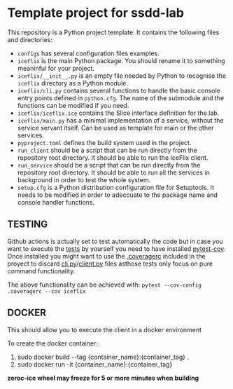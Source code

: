 # Template project for ssdd-lab

This repository is a Python project template.
It contains the following files and directories:

- `configs` has several configuration files examples.
- `iceflix` is the main Python package.
  You should rename it to something meaninful for your project.
- `iceflix/__init__.py` is an empty file needed by Python to
  recognise the `iceflix` directory as a Python module.
- `iceflix/cli.py` contains several functions to handle the basic console entry points
  defined in `python.cfg`.
  The name of the submodule and the functions can be modified if you need.
- `iceflix/iceflix.ice` contains the Slice interface definition for the lab.
- `iceflix/main.py` has a minimal implementation of a service,
  without the service servant itself.
  Can be used as template for main or the other services.
- `pyproject.toml` defines the build system used in the project.
- `run_client` should be a script that can be run directly from the
  repository root directory. It should be able to run the IceFlix
  client.
- `run_service` should be a script that can be run directly from the
  repository root directory. It should be able to run all the services
  in background in order to test the whole system.
- `setup.cfg` is a Python distribution configuration file for Setuptools.
  It needs to be modified in order to adeccuate to the package name and
  console handler functions.

## TESTING

Github actions is actually set to test automatically the code but in case you want to execute the [tests](tests/) by yourself you need to have installed [pytest-cov](https://pytest-cov.readthedocs.io/en/latest/).
Once installed you might want to use the [.coveragerc](tests/.coveragerc) included in the proyect to discard [cli.py](iceflix/cli.py)/[client.py](iceflix/client.py) files asthose tests only focus on pure command functionality.

The above functionality can be achieved with: `pytest --cov-config .coveragerc --cov iceflix`

## DOCKER

This should allow you to execute the client in a docker environment

To create the docker container:
  1. sudo docker build --tag {container_name}:{container_tag} .
  2. sudo docker run -it {container_name}:{container_tag}

**zeroc-ice wheel may freeze for 5 or more minutes when building**
